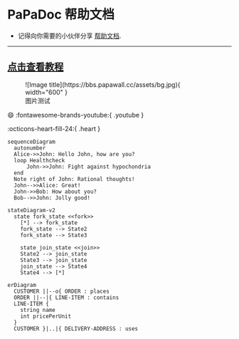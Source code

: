 # PaPaDoc 帮助文档

- 记得向你需要的小伙伴分享 [帮助文档](https://docs.papawall.cc).

---

## [点击查看教程](./help/index.md)

<figure markdown="span">
  ![Image title](https://bbs.papawall.cc/assets/bg.jpg){ width="600" }
  <figcaption>图片测试</figcaption>
</figure>

:smile:
:fontawesome-brands-youtube:{ .youtube }

:octicons-heart-fill-24:{ .heart }

``` mermaid
sequenceDiagram
  autonumber
  Alice->>John: Hello John, how are you?
  loop Healthcheck
      John->>John: Fight against hypochondria
  end
  Note right of John: Rational thoughts!
  John-->>Alice: Great!
  John->>Bob: How about you?
  Bob-->>John: Jolly good!
```

``` mermaid
stateDiagram-v2
  state fork_state <<fork>>
    [*] --> fork_state
    fork_state --> State2
    fork_state --> State3

    state join_state <<join>>
    State2 --> join_state
    State3 --> join_state
    join_state --> State4
    State4 --> [*]
```

``` mermaid
erDiagram
  CUSTOMER ||--o{ ORDER : places
  ORDER ||--|{ LINE-ITEM : contains
  LINE-ITEM {
    string name
    int pricePerUnit
  }
  CUSTOMER }|..|{ DELIVERY-ADDRESS : uses
```